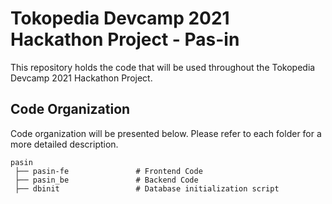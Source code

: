 # Tokopedia Devcamp 2021 Hackathon Project - Pas-in

This repository holds the code that will be used throughout the Tokopedia Devcamp 2021 Hackathon Project.

## Code Organization

Code organization will be presented below. Please refer to each folder for a more detailed description.

```
pasin
 ├── pasin-fe               # Frontend Code
 ├── pasin_be               # Backend Code
 ├── dbinit                 # Database initialization script
```
